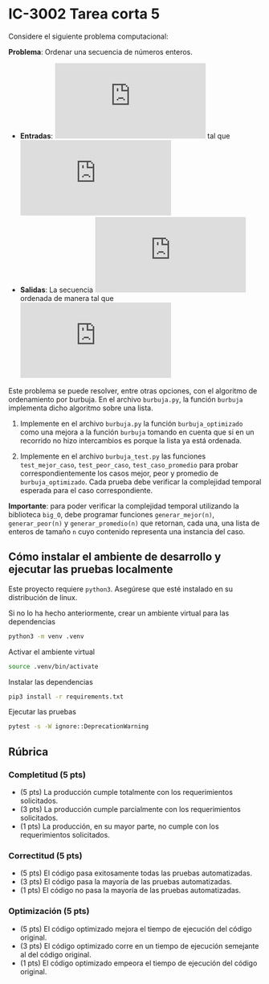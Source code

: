 # IC-3002 Tarea corta 5

Considere el siguiente problema computacional:

**Problema**: Ordenar una secuencia de números enteros.
* **Entradas**: ![](https://latex.codecogs.com/png.latex?%28A%2Cn%29) tal que ![](https://latex.codecogs.com/png.latex?A%20%3D%20%28a_1%2C%20a_2%2C%20%5Cdots%2C%20a_n%7Ca_k%20%5Cin%20%5Cmathbb%7BZ%7D%29%20%5Cland%20n%20%3D%20%7CA%7C)
* **Salidas**: La secuencia ![](https://latex.codecogs.com/png.latex?A) ordenada de manera tal que ![](https://latex.codecogs.com/png.latex?%5Cunderset%7B0%20%5Cleq%20i%20%3C%20j%20%3C%20n%7D%20%7B%5Cforall%20i%2C%20j%7D%20%3A%20a_i%20%5Cleq%20a_j)


Este problema se puede resolver, entre otras opciones, con el algoritmo de ordenamiento por burbuja. En el archivo `burbuja.py`, la función `burbuja` implementa dicho algoritmo sobre una lista.

1. Implemente en el archivo `burbuja.py` la función `burbuja_optimizado` como una mejora a la función `burbuja` tomando en cuenta que si en un recorrido no hizo intercambios es porque la lista ya está ordenada.

2. Implemente en el archivo `burbuja_test.py` las funciones `test_mejor_caso`, `test_peor_caso`, `test_caso_promedio` para probar correspondientemente los casos mejor, peor y promedio de `burbuja_optimizado`. Cada prueba debe verificar la complejidad temporal esperada para el caso correspondiente.

**Importante**: para poder verificar la complejidad temporal utilizando la biblioteca `big_O`, debe programar funciones `generar_mejor(n)`, `generar_peor(n)` y `generar_promedio(n)` que retornan, cada una, una lista de enteros de tamaño `n` cuyo contenido representa una instancia del caso.

## Cómo instalar el ambiente de desarrollo y ejecutar las pruebas localmente

Este proyecto requiere `python3`. Asegúrese que esté instalado en su distribución de linux.

Si no lo ha hecho anteriormente, crear un ambiente virtual para las dependencias

```bash
python3 -m venv .venv
```

Activar el ambiente virtual

```bash
source .venv/bin/activate
```

Instalar las dependencias

```bash
pip3 install -r requirements.txt
```

Ejecutar las pruebas

```bash
pytest -s -W ignore::DeprecationWarning
```

## Rúbrica

### Completitud (5 pts)

* (5 pts) La producción cumple totalmente con los requerimientos solicitados.
* (3 pts) La producción cumple parcialmente con los requerimientos solicitados.
* (1 pts) La producción, en su mayor parte, no cumple con los requerimientos solicitados.

### Correctitud (5 pts)

* (5 pts) El código pasa exitosamente todas las pruebas automatizadas.
* (3 pts) El código pasa la mayoría de las pruebas automatizadas.
* (1 pts) El código no pasa la mayoría de las pruebas automatizadas.

### Optimización (5 pts)

* (5 pts) El código optimizado mejora el tiempo de ejecución del código original.
* (3 pts) El código optimizado corre en un tiempo de ejecución semejante al del código original.
* (1 pts) El código optimizado empeora el tiempo de ejecución del código original.
